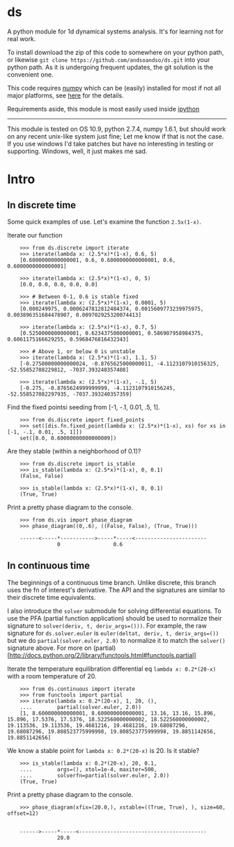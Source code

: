 ds
==

A python module for 1d dynamical systems analysis.  It's for learning not for real work.

To install download the zip of this code to somewhere on your python path, or likewise `git clone https://github.com/andsoandso/ds.git` into your python path. As it is undergoing frequent updates, the git solution is the convenient one.

This code requires [numpy](http://www.numpy.org/) which can be (easily) installed for most if not all major platforms, see [here](http://www.scipy.org/scipylib/download.html) for the details.  

Requirements aside, this module is most easily used inside [ipython](http://ipython.org/)

---

This module is tested on OS 10.9, python 2.7.4, numpy 1.6.1, but should work on any recent unix-like system just fine; Let me know if that is not the case.  If you use windows I'd take patches but have no interesting in testing or supporting.  Windows, well, it just makes me sad.


# Intro

## In discrete time

Some quick examples of use.  Let's examine the function `2.5x(1-x)`.

Iterate our function

        >>> from ds.discrete import iterate
        >>> iterate(lambda x: (2.5*x)*(1-x), 0.6, 5)
        [0.6000000000000001, 0.6, 0.6000000000000001, 0.6, 0.6000000000000001]

        >>> iterate(lambda x: (2.5*x)*(1-x), 0, 5)
        [0.0, 0.0, 0.0, 0.0, 0.0]

        >>> # Between 0-1, 0.6 is stable fixed
        >>> iterate(lambda x: (2.5*x)*(1-x), 0.0001, 5)
        [0.000249975, 0.0006247812812484374, 0.0015609773239975975, 0.003896351684478907, 0.009702925320074413]
       
        >>> iterate(lambda x: (2.5*x)*(1-x), 0.7, 5)
        [0.5250000000000001, 0.6234375000000001, 0.586907958984375, 0.6061175166629255, 0.5968476816432343] 
    
        >>> # Above 1, or below 0 is unstable
        >>> iterate(lambda x: (2.5*x)*(1-x), 1.1, 5)
        [-0.27500000000000024, -0.8765625000000011, -4.1123107910156325, -52.55852708229812, -7037.393240357408]

        >>> iterate(lambda x: (2.5*x)*(1-x), -.1, 5)
        [-0.275, -0.8765624999999999, -4.1123107910156245, -52.558527082297935, -7037.393240357359] 

Find the fixed pointsi seeding from [-1, -.1, 0.01, .5, 1].

        >>> from ds.discrete import fixed_points
        >>> set([dis.fn.fixed_point(lambda x: (2.5*x)*(1-x), xs) for xs in [-1, -.1, 0.01, .5, 1]])
        set([0.0, 0.60000000000000009])

Are they stable (within a neighborhood of 0.1)?
        
        >>> from ds.discrete import is_stable
        >>> is_stable(lambda x: (2.5*x)*(1-x), 0, 0.1)
        (False, False)

        >>> is_stable(lambda x: (2.5*x)*(1-x), 0, 0.1)
        (True, True)

Print a pretty phase diagram to the console.

        >>> from ds.vis import phase_diagram
        >>> phase_diagram((0,.6), ((False, False), (True, True)))

        ------<-----*----------->-----*-----<-----------------------
                    0                 0.6


## In continuous time

The beginnings of a continuous time branch.  Unlike discrete, this branch uses the fn of interest's derivative.  The API and the signatures are similar to their discrete time equivalents.

I also introduce the `solver` submodule for solving differential equations.  To use the PFA (partial function application) should be used to normalize their signature to `solver(deriv, t, deriv_args=()))`.  For example, the raw signature for `ds.solver.euler` is `euler(deltat, deriv, t, deriv_args=())` but we do `partial(solver.euler, 2.0)` to normalize it to match the `solver()` signature above.  For more on (partial)[http://docs.python.org/2/library/functools.html#functools.partial]

Iterate the temperature equilibration differential eq `lambda x: 0.2*(20-x)` with a room temperature of 20.

        >>> from ds.continuous import iterate
		>>> from functools import partial
	    >>> iterate(lambda x: 0.2*(20-x), 1, 20, (), 
	    ....        partial(solver.euler, 2.0))
		[1, 8.600000000000001, 8.600000000000001, 13.16, 13.16, 15.896, 15.896, 17.5376, 17.5376, 18.522560000000002, 18.522560000000002, 19.113536, 19.113536, 19.4681216, 19.4681216, 19.68087296, 19.68087296, 19.808523775999998, 19.808523775999998, 19.8851142656, 19.8851142656]
				

		
We know a stable point for `lambda x: 0.2*(20-x)` is 20.  Is it stable?

		>>> is_stable(lambda x: 0.2*(20-x), 20, 0.1, 
        ....		args=(), xtol=1e-4, maxiter=500, 
        ....		solverfn=partial(solver.euler, 2.0)) 
		(True, True)

Print a pretty phase diagram to the console.

		>>> phase_diagram(xfix=(20.0,), xstable=((True, True), ), size=60, offset=12)


		------>-----*-----<-----------------------------------------
		            20.0

		